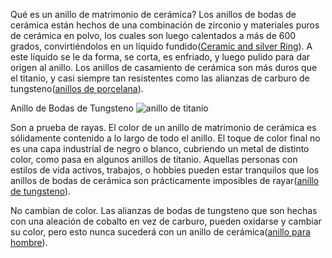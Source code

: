 Qué es un anillo de matrimonio de cerámica? Los anillos de bodas de cerámica están hechos de una combinación de zirconio y materiales puros de cerámica en polvo, los cuales son luego calentados a más de 600 grados, convirtiéndolos en un líquido fundido(<a href="http://www.slgold.com/ceramic-and-silver-jewelry-a102-1.html">Ceramic and silver Ring</a>). A este líquido se le da forma, se corta, es enfriado, y luego pulido para dar origen al anillo. Los anillos de casamiento de cerámica son más duros que el titanio, y casi siempre tan resistentes como las alianzas de carburo de tungsteno(<a href="http://www.ceramicring.es/anillos-de-cer-mica-anillos-negros-de-cer-mica-c-2_37.html">anillos de porcelana</a>).

Anillo de Bodas de Tungsteno
![anillo de titanio](http://www.ceramicring.es/images/s/201204/13354966820.jpg)

Son a prueba de rayas. El color de un anillo de matrimonio de cerámica es sólidamente contenido a lo largo de todo el anillo. El toque de color final no es una capa industrial de negro o blanco, cubriendo un metal de distinto color, como pasa en algunos anillos de titanio. Aquellas personas con estilos de vida activos, trabajos, o hobbies pueden estar tranquilos que los anillos de bodas de cerámica son prácticamente imposibles de rayar(<a href="http://www.ceramicring.es/anillo-de-tungsteno-y-cer-mica-c-30.html">anillo de tungsteno</a>).

No cambian de color. Las alianzas de bodas de tungsteno que son hechas con una aleación de cobalto en vez de carburo, pueden oxidarse y cambiar su color, pero esto nunca sucederá con un anillo de cerámica(<a href="http://www.ceramicring.es/anillos-de-cer-mica-anillos-de-cer-mica-de-hombres-c-2_42.html">anillo para hombre</a>).
